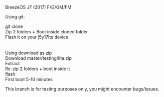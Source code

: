 BreezeOS J7 (2017) F/G/GM/FM

Using git:

git clone <git url>
  <br>
  Zip 2 folders + Boot inside cloned folder
  <br>
  Flash it on your j5y17lte device
  <br>
  <br>
  <br>
Using download as zip
<br>
Download master/testing/lite.zip
  <br>
Extract
  <br>
Re-zip 2 folders + boot inside it
  <br>
flash
<br>
First boot 5-10 minutes

This branch is for testing purposes only, you might encounter bugs/issues.
